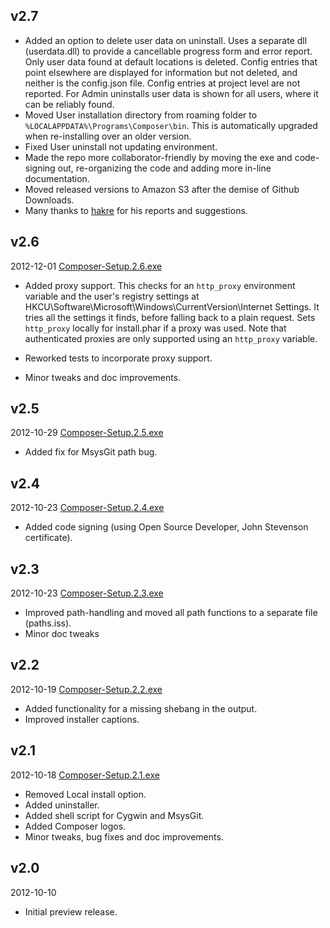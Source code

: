 ## v2.7

* Added an option to delete user data on uninstall. Uses a separate dll (userdata.dll) to provide a cancellable progress form and error report. Only user data found at default locations is deleted. Config entries that point elsewhere are displayed for information but not deleted, and neither is the config.json file. Config entries at project level are not reported. For Admin uninstalls user data is shown for all users, where it can be reliably found.
* Moved User installation directory from roaming folder to ```%LOCALAPPDATA%\Programs\Composer\bin```. This is automatically upgraded when re-installing over an older version.
* Fixed User uninstall not updating environment.
* Made the repo more collaborator-friendly by moving the exe and code-signing out, re-organizing the code and adding more in-line documentation.
* Moved released versions to Amazon S3 after the demise of Github Downloads.
* Many thanks to [hakre](https://github.com/hakre) for his reports and suggestions.

## v2.6
2012-12-01 [Composer-Setup.2.6.exe](https://s3-eu-west-1.amazonaws.com/johnstevenson/composer/Composer-Setup.2.6.exe)

* Added proxy support. This checks for an ```http_proxy``` environment variable and the user's registry settings at HKCU\Software\Microsoft\Windows\CurrentVersion\Internet Settings. It tries all the settings it finds, before falling back to a plain request. Sets ```http_proxy``` locally for install.phar if a proxy was used. Note that authenticated proxies are only supported using an ```http_proxy``` variable.

* Reworked tests to incorporate proxy support.
* Minor tweaks and doc improvements.

## v2.5
2012-10-29 [Composer-Setup.2.5.exe](https://s3-eu-west-1.amazonaws.com/johnstevenson/composer/Composer-Setup.2.5.exe)

* Added fix for MsysGit path bug.

## v2.4
2012-10-23 [Composer-Setup.2.4.exe](https://s3-eu-west-1.amazonaws.com/johnstevenson/composer/Composer-Setup.2.4.exe)

* Added code signing (using Open Source Developer, John Stevenson certificate).

## v2.3
2012-10-23 [Composer-Setup.2.3.exe](https://s3-eu-west-1.amazonaws.com/johnstevenson/composer/Composer-Setup.2.3.exe)

* Improved path-handling and moved all path functions to a separate file (paths.iss).
* Minor doc tweaks

## v2.2
2012-10-19 [Composer-Setup.2.2.exe](https://s3-eu-west-1.amazonaws.com/johnstevenson/composer/Composer-Setup.2.2.exe)

* Added functionality for a missing shebang in the output.
* Improved installer captions.

## v2.1
2012-10-18 [Composer-Setup.2.1.exe](https://s3-eu-west-1.amazonaws.com/johnstevenson/composer/Composer-Setup.2.1.exe)

* Removed Local install option.
* Added uninstaller.
* Added shell script for Cygwin and MsysGit.
* Added Composer logos.
* Minor tweaks, bug fixes and doc improvements.

## v2.0
2012-10-10

* Initial preview release.
